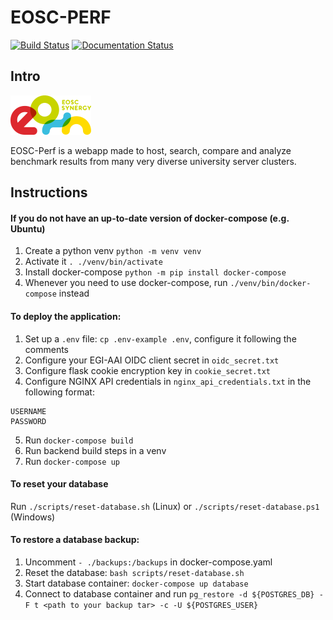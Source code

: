 # EOSC-PERF
[![Build Status](https://jenkins.eosc-synergy.eu/buildStatus/icon?job=eosc-synergy-org%2Feosc-perf%2Fmaster)](https://jenkins.eosc-synergy.eu/job/eosc-synergy-org/job/eosc-perf/job/master/)
[![Documentation Status](https://readthedocs.org/projects/perf/badge/?version=latest)](https://perf.readthedocs.io/en/latest/?badge=latest)

## Intro

![](docs/source/eosc%20synergy%20logo.png)

EOSC-Perf is a webapp made to host, search, compare and analyze benchmark results from many very diverse university
server clusters.

## Instructions

#### If you do not have an up-to-date version of docker-compose (e.g. Ubuntu)

1. Create a python venv `python -m venv venv`
2. Activate it `. ./venv/bin/activate`
3. Install docker-compose `python -m pip install docker-compose`
4. Whenever you need to use docker-compose, run `./venv/bin/docker-compose` instead

#### To deploy the application:

1. Set up a `.env` file: `cp .env-example .env`, configure it following the comments
2. Configure your EGI-AAI OIDC client secret in `oidc_secret.txt`
3. Configure flask cookie encryption key in `cookie_secret.txt`
4. Configure NGINX API credentials in `nginx_api_credentials.txt` in the following format:

```
USERNAME
PASSWORD
```

5. Run `docker-compose build`
6. Run backend build steps in a venv
7. Run `docker-compose up`

#### To reset your database

Run `./scripts/reset-database.sh` (Linux) or `./scripts/reset-database.ps1` (Windows)

#### To restore a database backup:

1. Uncomment `- ./backups:/backups` in docker-compose.yaml
1. Reset the database: `bash scripts/reset-database.sh`
1. Start database container: `docker-compose up database`
1. Connect to database container and run `pg_restore -d ${POSTGRES_DB} -F t <path to your backup tar> -c -U ${POSTGRES_USER}`

